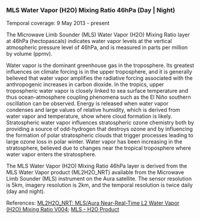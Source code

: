 ### MLS Water Vapor (H2O) Mixing Ratio 46hPa (Day | Night)
Temporal coverage: 9 May 2013 - present

The Microwave Limb Sounder (MLS) Water Vapor (H2O) Mixing Ratio layer at 46hPa (hectopascals) indicates water vapor levels at the vertical atmospheric pressure level of 46hPa, and is measured in parts per million by volume (ppmv).

Water vapor is the dominant greenhouse gas in the troposphere. Its greatest influences on climate forcing is in the upper troposphere, and it is generally believed that water vapor amplifies the radiative forcing associated with the anthropogenic increases in carbon dioxide. In the tropics, upper tropospheric water vapor is closely linked to sea surface temperature and thus ocean-atmosphere coupling phenomena such as the El Niño southern oscillation can be observed. Energy is released when water vapor condenses and large values of relative humidity, which is derived from water vapor and temperature, show where cloud formation is likely. Stratospheric water vapor influences stratospheric ozone chemistry both by providing a source of odd-hydrogen that destroys ozone and by influencing the formation of polar stratospheric clouds that trigger processes leading to large ozone loss in polar winter. Water vapor has been increasing in the stratosphere, believed due to changes near the tropical troposphere where water vapor enters the stratosphere.

The MLS Water Vapor (H2O) Mixing Ratio 46hPa layer is derived from the MLS Water Vapor product (ML2H2O_NRT) available from the Microwave Limb Sounder (MLS) instrument on the Aura satellite. The sensor resolution is 5km, imagery resolution is 2km, and the temporal resolution is twice daily (day and night).

References: [ML2H2O_NRT: MLS/Aura Near-Real-Time L2 Water Vapor (H2O) Mixing Ratio V004](https://disc.gsfc.nasa.gov/datasets/ML2H2O_NRT_004/summary); [MLS - H2O Product](http://mls.jpl.nasa.gov/products/h2o_product.php)
